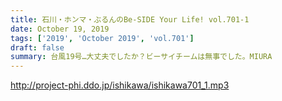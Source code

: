 ```yaml
---
title: 石川・ホンマ・ぶるんのBe-SIDE Your Life! vol.701-1
date: October 19, 2019
tags: ['2019', 'October 2019', 'vol.701']
draft: false
summary: 台風19号…大丈夫でしたか？ビーサイチームは無事でした。MIURA
---
```


http://project-phi.ddo.jp/ishikawa/ishikawa701_1.mp3
